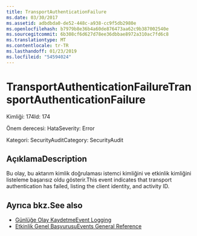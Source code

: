 ```yaml
---
title: TransportAuthenticationFailure
ms.date: 03/30/2017
ms.assetid: adbdbda0-de52-448c-a938-cc9f5db2980e
ms.openlocfilehash: b7979b8e36b4a60de876473aa62c9b387002540e
ms.sourcegitcommit: 6b308cf6d627d78ee36dbbae8972a310ac7fd6c8
ms.translationtype: MT
ms.contentlocale: tr-TR
ms.lasthandoff: 01/23/2019
ms.locfileid: "54594024"
---
```

# <a name="transportauthenticationfailure"></a><span data-ttu-id="03b1c-102">TransportAuthenticationFailure</span><span class="sxs-lookup"><span data-stu-id="03b1c-102">TransportAuthenticationFailure</span></span>
<span data-ttu-id="03b1c-103">Kimliği: 174</span><span class="sxs-lookup"><span data-stu-id="03b1c-103">Id: 174</span></span>  
  
 <span data-ttu-id="03b1c-104">Önem derecesi: Hata</span><span class="sxs-lookup"><span data-stu-id="03b1c-104">Severity: Error</span></span>  
  
 <span data-ttu-id="03b1c-105">Kategori: SecurityAudit</span><span class="sxs-lookup"><span data-stu-id="03b1c-105">Category: SecurityAudit</span></span>  
  
## <a name="description"></a><span data-ttu-id="03b1c-106">Açıklama</span><span class="sxs-lookup"><span data-stu-id="03b1c-106">Description</span></span>  
 <span data-ttu-id="03b1c-107">Bu olay, bu aktarım kimlik doğrulaması istemci kimliğini ve etkinlik kimliğini listeleme başarısız oldu gösterir.</span><span class="sxs-lookup"><span data-stu-id="03b1c-107">This event indicates that transport authentication has failed, listing the client identity, and activity ID.</span></span>  
  
## <a name="see-also"></a><span data-ttu-id="03b1c-108">Ayrıca bkz.</span><span class="sxs-lookup"><span data-stu-id="03b1c-108">See also</span></span>
- [<span data-ttu-id="03b1c-109">Günlüğe Olay Kaydetme</span><span class="sxs-lookup"><span data-stu-id="03b1c-109">Event Logging</span></span>](../../../../../docs/framework/wcf/diagnostics/event-logging/index.md)
- [<span data-ttu-id="03b1c-110">Etkinlik Genel Başvurusu</span><span class="sxs-lookup"><span data-stu-id="03b1c-110">Events General Reference</span></span>](../../../../../docs/framework/wcf/diagnostics/event-logging/events-general-reference.md)
